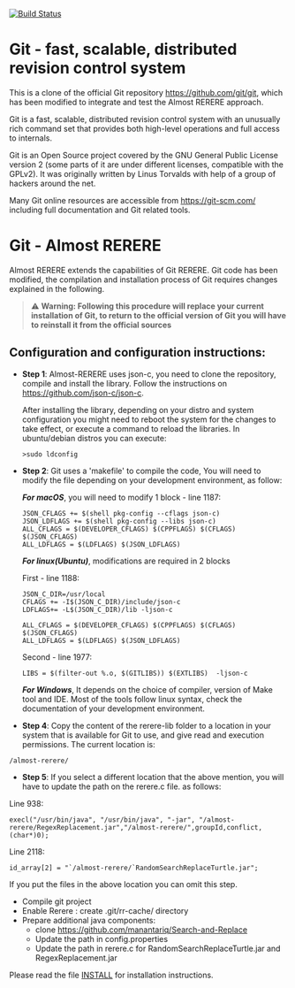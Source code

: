 [![Build Status](https://dev.azure.com/git/git/_apis/build/status/git.git)](https://dev.azure.com/git/git/_build/latest?definitionId=11)


Git - fast, scalable, distributed revision control system
=========================================================
This is a clone of the official Git repository <https://github.com/git/git>, which has been modified to integrate and test the Almost RERERE approach.

Git is a fast, scalable, distributed revision control system with an
unusually rich command set that provides both high-level operations
and full access to internals.

Git is an Open Source project covered by the GNU General Public
License version 2 (some parts of it are under different licenses,
compatible with the GPLv2). It was originally written by Linus
Torvalds with help of a group of hackers around the net.

Many Git online resources are accessible from <https://git-scm.com/>
including full documentation and Git related tools.


 Git - Almost RERERE
 =========================================================
 Almost RERERE extends the capabilities of Git RERERE. Git code has been modified, the compilation and installation process of Git requires changes explained in the following.

>:warning: **Warning: Following this procedure will replace your current installation of Git, to return to the official version of Git you will have to reinstall it from the official sources**

## Configuration and configuration instructions:
- **Step 1**: Almost-RERERE uses json-c, you need to clone the repository, compile and install the library. Follow the instructions on <https://github.com/json-c/json-c>.

  After installing the library, depending on your distro and system configuration you might need to reboot the system for the changes to take effect, or execute a command to reload the libraries. In ubuntu/debian distros you can execute:
  ```
  >sudo ldconfig
   ```

- **Step 2**: Git uses a 'makefile' to compile the code, You will need to modify the file depending on your development environment, as follow:
   
   **_For macOS_**, you will need to modify 1 block - line 1187:
   ```
   JSON_CFLAGS += $(shell pkg-config --cflags json-c)
   JSON_LDFLAGS += $(shell pkg-config --libs json-c)
   ALL_CFLAGS = $(DEVELOPER_CFLAGS) $(CPPFLAGS) $(CFLAGS) $(JSON_CFLAGS)
   ALL_LDFLAGS = $(LDFLAGS) $(JSON_LDFLAGS)
   ```   
   **_For linux(Ubuntu)_**, modifications are required in 2 blocks
   
   First - line 1188:
    ```   
    JSON_C_DIR=/usr/local
    CFLAGS += -I$(JSON_C_DIR)/include/json-c
    LDFLAGS+= -L$(JSON_C_DIR)/lib -ljson-c
    
    ALL_CFLAGS = $(DEVELOPER_CFLAGS) $(CPPFLAGS) $(CFLAGS) $(JSON_CFLAGS)
    ALL_LDFLAGS = $(LDFLAGS) $(JSON_LDFLAGS)
    ```
   
   Second - line 1977:
   ```   
   LIBS = $(filter-out %.o, $(GITLIBS)) $(EXTLIBS)  -ljson-c
   ``` 

   **_For Windows_**, It depends on the choice of compiler, version of Make tool and IDE. Most of the tools follow linux syntax, check the documentation of your development environment.

- **Step 4**: Copy the content of the rerere-lib folder to a location in your system that is available for Git to use, and give read and execution permissions. The current location is:
```
/almost-rerere/
```

- **Step 5**: If you select a different location that the above mention, you will have to update the path on the rerere.c file. as follows:

Line  938:
```
execl("/usr/bin/java", "/usr/bin/java", "-jar", "/almost-rerere/RegexReplacement.jar","/almost-rerere/",groupId,conflict,(char*)0);
```

Line 2118:
```
id_array[2] = "`/almost-rerere/`RandomSearchReplaceTurtle.jar";
```

If you put the files in the above location you can omit this step.

 - Compile git project
 - Enable Rerere : create .git/rr-cache/ directory
 - Prepare additional java components:
    - clone <https://github.com/manantariq/Search-and-Replace>
    - Update the path in config.properties
    - Update the path in rerere.c for RandomSearchReplaceTurtle.jar and RegexReplacement.jar

[INSTALL]: INSTALL
[Documentation/gittutorial.txt]: Documentation/gittutorial.txt
[Documentation/giteveryday.txt]: Documentation/giteveryday.txt
[Documentation/gitcvs-migration.txt]: Documentation/gitcvs-migration.txt
[Documentation/SubmittingPatches]: Documentation/SubmittingPatches
Please read the file [INSTALL][] for installation instructions.